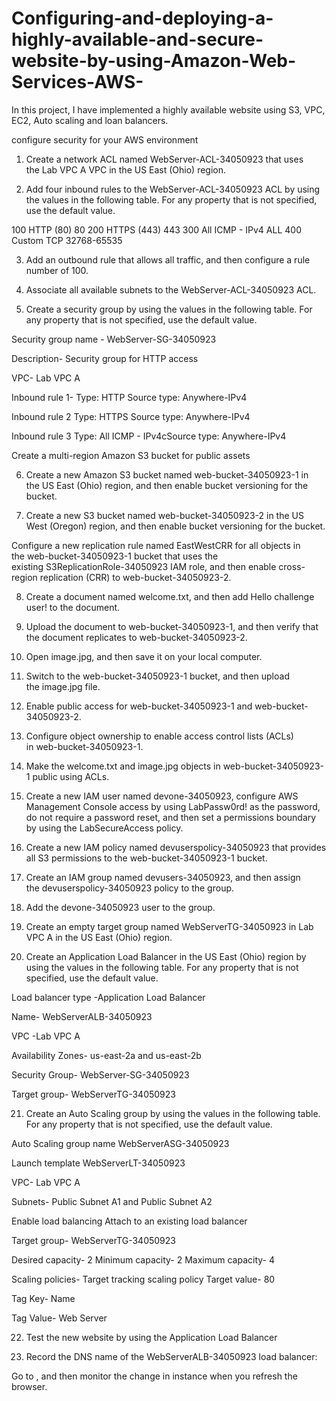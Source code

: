 # Configuring-and-deploying-a-highly-available-and-secure-website-by-using-Amazon-Web-Services-AWS-
In this project, I have implemented a highly available website using S3, VPC, EC2, Auto scaling and loan balancers.

configure security for your AWS environment

1. Create a network ACL named WebServer-ACL-34050923 that uses the Lab VPC A VPC in the US East (Ohio) region.

2. Add four inbound rules to the WebServer-ACL-34050923 ACL by using the values in the following table. For any property that is not specified, use the default value.

100	HTTP (80)	80
200	HTTPS (443)	443
300	All ICMP - IPv4	ALL
400	Custom TCP	32768-65535

3. Add an outbound rule that allows all traffic, and then configure a rule number of 100.

4. Associate all available subnets to the WebServer-ACL-34050923 ACL.

5. Create a security group by using the values in the following table. For any property that is not specified, use the default value.

Security group name -	WebServer-SG-34050923

Description-	Security group for HTTP access

VPC-	Lab VPC A

Inbound rule 1-	Type: HTTP Source type: Anywhere-IPv4

Inbound rule 2	Type: HTTPS Source type: Anywhere-IPv4

Inbound rule 3	Type: All ICMP - IPv4cSource type: Anywhere-IPv4

Create a multi-region Amazon S3 bucket for public assets

6. Create a new Amazon S3 bucket named web-bucket-34050923-1 in the US East (Ohio) region, and then enable bucket versioning for the bucket.

7. Create a new S3 bucket named web-bucket-34050923-2 in the US West (Oregon) region, and then enable bucket versioning for the bucket.

Configure a new replication rule named EastWestCRR for all objects in the web-bucket-34050923-1 bucket that uses the existing S3ReplicationRole-34050923 IAM role, and then enable cross-region replication (CRR) to web-bucket-34050923-2.

8. Create a document named welcome.txt, and then add Hello challenge user! to the document.

9. Upload the document to web-bucket-34050923-1, and then verify that the document replicates to web-bucket-34050923-2.

10. Open image.jpg, and then save it on your local computer.

11. Switch to the web-bucket-34050923-1 bucket, and then upload the image.jpg file.

12. Enable public access for web-bucket-34050923-1 and web-bucket-34050923-2.

13. Configure object ownership to enable access control lists (ACLs) in web-bucket-34050923-1.

14. Make the welcome.txt and image.jpg objects in web-bucket-34050923-1 public using ACLs.

15. Create a new IAM user named devone-34050923, configure AWS Management Console access by using LabPassw0rd! as the password, do not require a password reset, and then set a permissions boundary by using the LabSecureAccess policy.

16. Create a new IAM policy named devuserspolicy-34050923 that provides all S3 permissions to the web-bucket-34050923-1 bucket.

17. Create an IAM group named devusers-34050923, and then assign the devuserspolicy-34050923 policy to the group.

18. Add the devone-34050923 user to the group.

19. Create an empty target group named WebServerTG-34050923 in Lab VPC A in the US East (Ohio) region.

20. Create an Application Load Balancer in the US East (Ohio) region by using the values in the following table. For any property that is not specified, use the default value.

Load balancer type	-Application Load Balancer

Name-	WebServerALB-34050923

VPC	-Lab VPC A

Availability Zones- us-east-2a and us-east-2b

Security Group-	WebServer-SG-34050923

Target group-	WebServerTG-34050923

21. Create an Auto Scaling group by using the values in the following table. For any property that is not specified, use the default value.

Auto Scaling group name	WebServerASG-34050923

Launch template	WebServerLT-34050923

VPC-	Lab VPC A

Subnets-	Public Subnet A1 and Public Subnet A2

Enable load balancing	Attach to an existing load balancer

Target group-	WebServerTG-34050923

Desired capacity-	2
Minimum capacity-	2
Maximum capacity-	4

Scaling policies-	Target tracking scaling policy
Target value-	80

Tag Key-	Name

Tag Value-	Web Server

22. Test the new website by using the Application Load Balancer

23. Record the DNS name of the WebServerALB-34050923 load balancer:
    
Go to <ALBDNSName>, and then monitor the change in instance when you refresh the browser.
